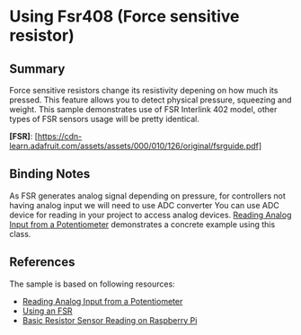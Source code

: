 ﻿# Using Fsr408 (Force sensitive resistor)

## Summary
Force sensitive resistors change its resistivity depening on how much its pressed. This feature allows you to detect physical pressure, squeezing and weight. This sample demonstrates use of FSR Interlink 402 model, other types of FSR sensors usage will be pretty identical.


**[FSR]**: [https://cdn-learn.adafruit.com/assets/assets/000/010/126/original/fsrguide.pdf]

## Binding Notes

As FSR generates analog signal depending on pressure, for controllers not having analog input we will need to use ADC converter
You can use ADC device for reading in your project to access analog devices. [Reading Analog Input from a Potentiometer](samples/README.md) demonstrates a concrete example using this class.




## References 
The sample is based on following resources:

* [Reading Analog Input from a Potentiometer](https://github.com/dotnet/iot/tree/master/src/devices/Mcp3008/samples) 
* [Using an FSR](https://learn.adafruit.com/force-sensitive-resistor-fsr/using-an-fsr)
* [Basic Resistor Sensor Reading on Raspberry Pi](https://learn.adafruit.com/basic-resistor-sensor-reading-on-raspberry-pi)

